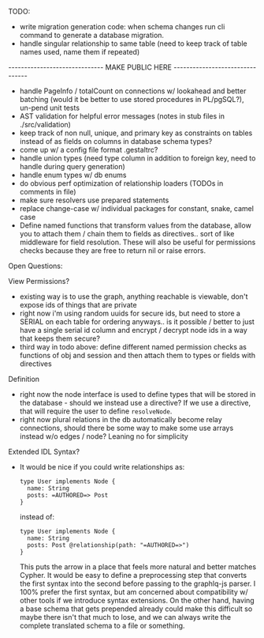 TODO:
  - write migration generation code: when schema changes run cli command to
    generate a database migration.
  - handle singular relationship to same table (need to keep track of table
    names used, name them if repeated)

------------------------------ MAKE PUBLIC HERE --------------------------------

  - handle PageInfo / totalCount on connections w/ lookahead and better
    batching (would it be better to use stored procedures in PL/pgSQL?), un-pend
    unit tests
  - AST validation for helpful error messages (notes in stub files in
    ./src/validation)
  - keep track of non null, unique, and primary key as constraints on tables
    instead of as fields on columns in database schema types?
  - come up w/ a config file format .gestaltrc?
  - handle union types (need type column in addition to foreign key, need to
    handle during query generation)
  - handle enum types w/ db enums
  - do obvious perf optimization of relationship loaders (TODOs in comments in
    file)
  - make sure resolvers use prepared statements
  - replace change-case w/ individual packages for constant, snake, camel case
  - Define named functions that transform values from the database, allow you to
    attach them / chain them to fields as directives.. sort of like middleware
    for field resolution.  These will also be useful for permissions checks
    because they are free to return nil or raise errors.

Open Questions:

View Permissions?
  - existing way is to use the graph, anything reachable is viewable,
    don't expose ids of things that are private
  - right now i'm using random uuids for secure ids, but need to store a SERIAL
    on each table for ordering anyways.. is it possible / better to just have a
    single serial id column and encrypt / decrypt node ids in a way that keeps
    them secure?
  - third way in todo above: define different named permission checks as
    functions of obj and session and then attach them to types or fields with
    directives

Definition
  - right now the node interface is used to define types that will be stored in
    the database - should we instead use a directive?  If we use a directive,
    that will require the user to define `resolveNode`.
  - right now plural relations in the db automatically become relay connections,
    should there be some way to make some use arrays instead w/o edges / node?
    Leaning no for simplicity

Extended IDL Syntax?
  - It would be nice if you could write relationships as:
    ```
    type User implements Node {
      name: String
      posts: =AUTHORED=> Post
    }
    ```
    instead of:
    ```
    type User implements Node {
      name: String
      posts: Post @relationship(path: "=AUTHORED=>")
    }
    ```
    This puts the arrow in a place that feels more natural and better matches
    Cypher.  It would be easy to define a preprocessing step that converts the
    first syntax into the second before passing to the graphlq-js parser.  I
    100% prefer the first syntax, but am concerned about compatibility w/ other
    tools if we introduce syntax extensions.  On the other hand, having a base
    schema that gets prepended already could make this difficult so maybe there
    isn't that much to lose, and we can always write the complete translated
    schema to a file or something.
